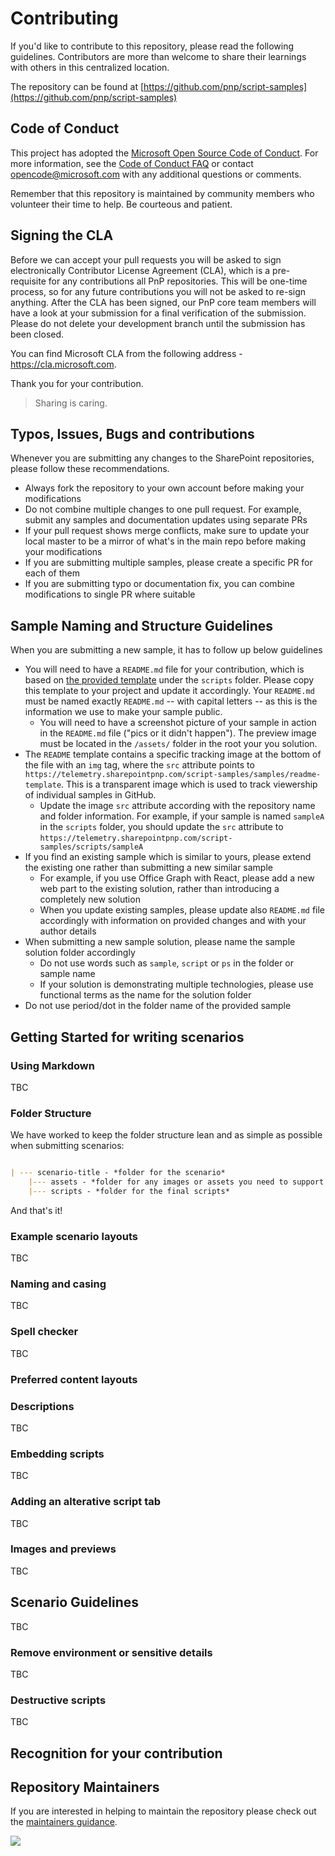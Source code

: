 # Contributing

If you'd like to contribute to this repository, please read the following guidelines. Contributors are more than welcome to share their learnings with others in this centralized location.

The repository can be found at [https://github.com/pnp/script-samples](https://github.com/pnp/script-samples)

## Code of Conduct

This project has adopted the [Microsoft Open Source Code of Conduct](https://opensource.microsoft.com/codeofconduct/).
For more information, see the [Code of Conduct FAQ](https://opensource.microsoft.com/codeofconduct/faq/) or contact [opencode@microsoft.com](mailto:opencode@microsoft.com) with any additional questions or comments.

Remember that this repository is maintained by community members who volunteer their time to help. Be courteous and patient.

## Signing the CLA

Before we can accept your pull requests you will be asked to sign electronically Contributor License Agreement (CLA), which is a pre-requisite for any contributions all PnP repositories. This will be one-time process, so for any future contributions you will not be asked to re-sign anything. After the CLA has been signed, our PnP core team members will have a look at your submission for a final verification of the submission. Please do not delete your development branch until the submission has been closed.

You can find Microsoft CLA from the following address - https://cla.microsoft.com.

Thank you for your contribution.

> Sharing is caring.

## Typos, Issues, Bugs and contributions

Whenever you are submitting any changes to the SharePoint repositories, please follow these recommendations.

* Always fork the repository to your own account before making your modifications
* Do not combine multiple changes to one pull request. For example, submit any samples and documentation updates using separate PRs
* If your pull request shows merge conflicts, make sure to update your local master to be a mirror of what's in the main repo before making your modifications
* If you are submitting multiple samples, please create a specific PR for each of them
* If you are submitting typo or documentation fix, you can combine modifications to single PR where suitable

## Sample Naming and Structure Guidelines

When you are submitting a new sample, it has to follow up below guidelines

* You will need to have a `README.md` file for your contribution, which is based on [the provided template](/../scripts/template-script-submission/README.md) under the `scripts` folder. Please copy this template to your project and update it accordingly. Your `README.md` must be named exactly `README.md` -- with capital letters -- as this is the information we use to make your sample public.
  * You will need to have a screenshot picture of your sample in action in the `README.md` file ("pics or it didn't happen"). The preview image must be located in the `/assets/` folder in the root your you solution.
* The `README` template contains a specific tracking image at the bottom of the file with an `img` tag, where the `src` attribute points to `https://telemetry.sharepointpnp.com/script-samples/samples/readme-template`. This is a transparent image which is used to track viewership of individual samples in GitHub.
  * Update the image `src` attribute according with the repository name and folder information. For example, if your sample is named `sampleA` in the `scripts` folder, you should update the `src` attribute to `https://telemetry.sharepointpnp.com/script-samples/scripts/sampleA`
* If you find an existing sample which is similar to yours, please extend the existing one rather than submitting a new similar sample
  * For example, if you use Office Graph with React, please add a new web part to the existing solution, rather than introducing a completely new solution
  * When you update existing samples, please update also `README.md` file accordingly with information on provided changes and with your author details
* When submitting a new sample solution, please name the sample solution folder accordingly
  * Do not use words such as `sample`, `script` or `ps` in the folder or sample name
  * If your solution is demonstrating multiple technologies, please use functional terms as the name for the solution folder
* Do not use period/dot in the folder name of the provided sample


## Getting Started for writing scenarios

### Using Markdown

TBC

### Folder Structure

We have worked to keep the folder structure lean and as simple as possible when submitting scenarios:

```markdown

| --- scenario-title - *folder for the scenario*
    |--- assets - *folder for any images or assets you need to support your description*
    |--- scripts - *folder for the final scripts*

```

And that's it!

### Example scenario layouts

TBC

### Naming and casing

TBC

### Spell checker

TBC

### Preferred content layouts

### Descriptions

TBC

### Embedding scripts

TBC

### Adding an alterative script tab

TBC

### Images and previews

TBC

## Scenario Guidelines

TBC

### Remove environment or sensitive details

TBC

### Destructive scripts

TBC

## Recognition for your contribution

## Repository Maintainers

If you are interested in helping to maintain the repository please check out the [maintainers guidance](maintainers-guidance.md).


<img src="https://telemetry.sharepointpnp.com/script-samples/contributing" aria-hidden="true" />